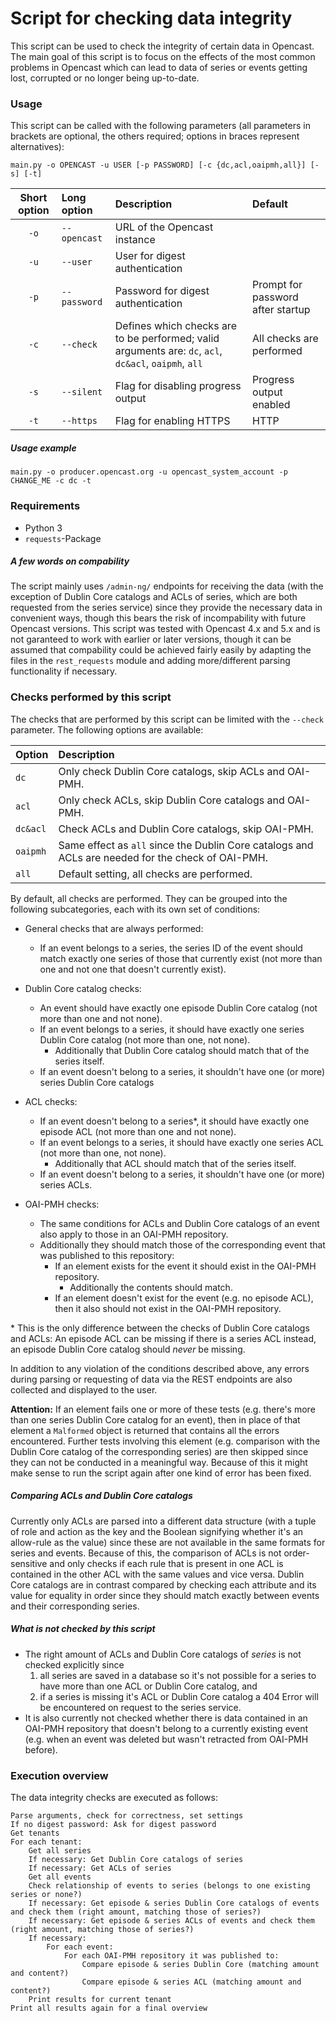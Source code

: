 # Script for checking data integrity

This script can be used to check the integrity of certain data in Opencast. The main goal of this script is to focus on the effects of the most common problems in Opencast which can lead to data of series or events getting lost, corrupted or no longer being up-to-date.

### Usage

This script can be called with the following parameters (all parameters in brackets are optional, the others required; options in braces represent alternatives):

    main.py -o OPENCAST -u USER [-p PASSWORD] [-c {dc,acl,oaipmh,all}] [-s] [-t]

| Short option    | Long option  | Description                                                                                           | Default                           |
| :-------------: | :----------- | :---------------------------------------------------------------------------------------------------- | :-------------------------------- |
| `-o`            | `--opencast` | URL of the Opencast instance                                                                          |                                   |
| `-u`            | `--user`     | User for digest authentication                                                                        |                                   |
| `-p`            | `--password` | Password for digest authentication                                                                    | Prompt for password after startup |
| `-c`            | `--check`    | Defines which checks are to be performed; valid arguments are: `dc`, `acl`, `dc&acl`, `oaipmh`, `all` | All checks are performed          |
| `-s`            | `--silent`   | Flag for disabling progress output                                                                    | Progress output enabled           |
| `-t`            | `--https`    | Flag for enabling HTTPS                                                                               | HTTP                              |

##### Usage example

    main.py -o producer.opencast.org -u opencast_system_account -p CHANGE_ME -c dc -t

### Requirements

- Python 3
- `requests`-Package

##### A few words on compability

The script mainly uses `/admin-ng/` endpoints for receiving the data (with the exception of Dublin Core catalogs and ACLs of series, which are both requested from the series service) since they provide the necessary data in convenient ways, though this bears the risk of incompability with future Opencast versions. This script was tested with Opencast 4.x and 5.x and is not garanteed to work with earlier or later versions, though it can be assumed that compability could be achieved fairly easily by adapting the files in the `rest_requests` module and adding more/different parsing functionality if necessary.

### Checks performed by this script

The checks that are performed by this script can be limited with the `--check` parameter. The following options are available:

| Option   | Description                                                                                       |
| :------- | :------------------------------------------------------------------------------------------------ |
| `dc`     | Only check Dublin Core catalogs, skip ACLs and OAI-PMH.                                           |
| `acl`    | Only check ACLs, skip Dublin Core catalogs and OAI-PMH.                                           |
| `dc&acl` | Check ACLs and Dublin Core catalogs, skip OAI-PMH.                                                |
| `oaipmh` | Same effect as `all` since the Dublin Core catalogs and ACLs are needed for the check of OAI-PMH. |
| `all`    | Default setting, all checks are performed.                                                        |

By default, all checks are performed. They can be grouped into the following subcategories, each with its own set of conditions:

- General checks that are always performed:
  * If an event belongs to a series, the series ID of the event should match exactly one series of those that currently exist (not more than one and not one that doesn't currently exist).

- Dublin Core catalog checks:
  * An event should have exactly one episode Dublin Core catalog (not more than one and not none).
  * If an event belongs to a series, it should have exactly one series Dublin Core catalog (not more than one, not none).
    * Additionally that Dublin Core catalog should match that of the series itself.
  * If an event doesn't belong to a series, it shouldn't have one (or more) series Dublin Core catalogs

- ACL checks:
  * If an event doesn't belong to a series*, it should have exactly one episode ACL (not more than one and not none).
  * If an event belongs to a series, it should have exactly one series ACL (not more than one, not none).
    * Additionally that ACL should match that of the series itself.
  * If an event doesn't belong to a series, it shouldn't have one (or more) series ACLs.

- OAI-PMH checks:
  * The same conditions for ACLs and Dublin Core catalogs of an event also apply to those in an OAI-PMH repository.
  * Additionally they should match those of the corresponding event that was published to this repository:
    * If an element exists for the event it should exist in the OAI-PMH repository.
      * Additionally the contents should match.
    * If an element doesn't exist for the event (e.g. no episode ACL), then it also should not exist in the OAI-PMH repository.

\* This is the only difference between the checks of Dublin Core catalogs and ACLs: An episode ACL can be missing if there is a series ACL instead, an episode Dublin Core catalog should *never* be missing.

In addition to any violation of the conditions described above, any errors during parsing or requesting of data via the REST endpoints are also collected and displayed to the user.

**Attention:** If an element fails one or more of these tests (e.g. there's more than one series Dublin Core catalog for an event), then in place of that element a `Malformed` object is returned that contains all the errors encountered. Further tests involving this element (e.g. comparison with the Dublin Core catalog of the corresponding series) are then skipped since they can not be conducted in a meaningful way. Because of this it might make sense to run the script again after one kind of error has been fixed.

##### Comparing ACLs and Dublin Core catalogs

Currently only ACLs are parsed into a different data structure (with a tuple of role and action as the key and the Boolean signifying whether it's an allow-rule as the value) since these are not available in the same formats for series and events. Because of this, the comparison of ACLs is not order-sensitive and only checks if each rule that is present in one ACL is contained in the other ACL with the same values and vice versa. Dublin Core catalogs are in contrast compared by checking each attribute and its value for equality in order since they should match exactly between events and their corresponding series.

##### What is not checked by this script

* The right amount of ACLs and Dublin Core catalogs of *series* is not checked explicitly since
  1. all series are saved in a database so it's not possible for a series to have more than one ACL or Dublin Core catalog, and
  2. if a series is missing it's ACL or Dublin Core catalog a 404 Error will be encountered on request to the series service.
* It is also currently not checked whether there is data contained in an OAI-PMH repository that doesn't belong to a currently existing event (e.g. when an event was deleted but wasn't retracted from OAI-PMH before).

### Execution overview

The data integrity checks are executed as follows:

    Parse arguments, check for correctness, set settings
    If no digest password: Ask for digest password
    Get tenants
    For each tenant:
        Get all series
        If necessary: Get Dublin Core catalogs of series
        If necessary: Get ACLs of series
        Get all events
        Check relationship of events to series (belongs to one existing series or none?)
        If necessary: Get episode & series Dublin Core catalogs of events and check them (right amount, matching those of series?)
        If necessary: Get episode & series ACLs of events and check them (right amount, matching those of series?)
        If necessary:
            For each event:
                For each OAI-PMH repository it was published to:
                    Compare episode & series Dublin Core (matching amount and content?)
                    Compare episode & series ACL (matching amount and content?)
        Print results for current tenant
    Print all results again for a final overview
